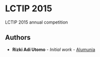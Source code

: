# LCTIP 2015

LCTIP 2015 annual competition

## Authors

* **Rizki Adi Utomo** - *Initial work* - [Alumunia](https://github.com/Alumunia)


